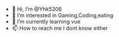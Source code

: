 - 👋 Hi, I’m @Yhk5306
- 👀 I’m interested in Gaming,Coding,eating 
- 🌱 I’m currently learning vue
- 📫 How to reach me I dont know either

<!---
Yhk5306/Yhk5306 is a ✨ special ✨ repository because its `README.md` (this file) appears on your GitHub profile.
You can click the Preview link to take a look at your changes.
--->
